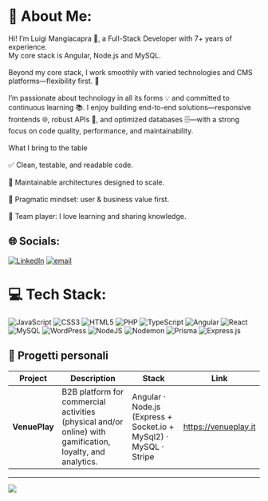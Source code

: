 # 💫 About Me:
Hi! I’m Luigi Mangiacapra 👋, a Full-Stack Developer with 7+ years of experience.<br>My core stack is Angular, Node.js and MySQL.<br><br>Beyond my core stack, I work smoothly with varied technologies and CMS platforms—flexibility first. 🚀<br><br>I’m passionate about technology in all its forms 💡 and committed to continuous learning 📚. I enjoy building end-to-end solutions—responsive frontends 🌐, robust APIs 🔗, and optimized databases 🗄️—with a strong focus on code quality, performance, and maintainability.<br><br>What I bring to the table<br><br>✅ Clean, testable, and readable code.<br><br>🧭 Maintainable architectures designed to scale.<br><br>🎯 Pragmatic mindset: user & business value first.<br><br>🤝 Team player: I love learning and sharing knowledge.


## 🌐 Socials:
[![LinkedIn](https://img.shields.io/badge/LinkedIn-%230077B5.svg?logo=linkedin&logoColor=white)](https://linkedin.com/in/luigi-mangiacapra) [![email](https://img.shields.io/badge/Email-D14836?logo=gmail&logoColor=white)](mailto:luiman@outlook.it) 

# 💻 Tech Stack:
![JavaScript](https://img.shields.io/badge/javascript-%23323330.svg?style=for-the-badge&logo=javascript&logoColor=%23F7DF1E) ![CSS3](https://img.shields.io/badge/css3-%231572B6.svg?style=for-the-badge&logo=css3&logoColor=white) ![HTML5](https://img.shields.io/badge/html5-%23E34F26.svg?style=for-the-badge&logo=html5&logoColor=white) ![PHP](https://img.shields.io/badge/php-%23777BB4.svg?style=for-the-badge&logo=php&logoColor=white) ![TypeScript](https://img.shields.io/badge/typescript-%23007ACC.svg?style=for-the-badge&logo=typescript&logoColor=white) ![Angular](https://img.shields.io/badge/angular-%23DD0031.svg?style=for-the-badge&logo=angular&logoColor=white) ![React](https://img.shields.io/badge/react-%2320232a.svg?style=for-the-badge&logo=react&logoColor=%2361DAFB) ![MySQL](https://img.shields.io/badge/mysql-4479A1.svg?style=for-the-badge&logo=mysql&logoColor=white) ![WordPress](https://img.shields.io/badge/WordPress-%23117AC9.svg?style=for-the-badge&logo=WordPress&logoColor=white) ![NodeJS](https://img.shields.io/badge/node.js-6DA55F?style=for-the-badge&logo=node.js&logoColor=white) ![Nodemon](https://img.shields.io/badge/NODEMON-%23323330.svg?style=for-the-badge&logo=nodemon&logoColor=%BBDEAD) ![Prisma](https://img.shields.io/badge/Prisma-3982CE?style=for-the-badge&logo=Prisma&logoColor=white) ![Express.js](https://img.shields.io/badge/express.js-%23404d59.svg?style=for-the-badge&logo=express&logoColor=%2361DAFB)

## 🚀 Progetti personali

| Project | Description | Stack | Link |
|---|---|---|---|
| **VenuePlay** | B2B platform for commercial activities (physical and/or online) with gamification, loyalty, and analytics. | Angular · Node.js (Express + Socket.io + MySql2) · MySQL · Stripe | https://venueplay.it |


---
[![](https://visitcount.itsvg.in/api?id=LuigiMangiacapra97&icon=0&color=0)](https://visitcount.itsvg.in)

<!-- Proudly created with GPRM ( https://gprm.itsvg.in ) -->
